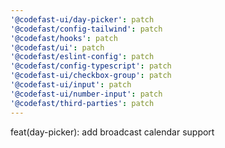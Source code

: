 ```yaml
---
'@codefast-ui/day-picker': patch
'@codefast/config-tailwind': patch
'@codefast/hooks': patch
'@codefast/ui': patch
'@codefast/eslint-config': patch
'@codefast/config-typescript': patch
'@codefast-ui/checkbox-group': patch
'@codefast-ui/input': patch
'@codefast-ui/number-input': patch
'@codefast/third-parties': patch
---
```


feat(day-picker): add broadcast calendar support
